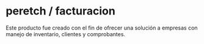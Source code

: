 # peretch / facturacion

Este producto fue creado con el fin de ofrecer una solución a empresas con manejo de inventario, clientes y comprobantes.

